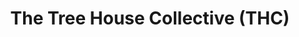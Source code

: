 ---
title: "The Tree House Collective (THC)"
url: /portland/the-tree-house-collective-thc/
shop: cannabis
---